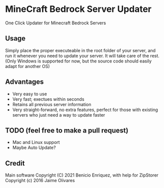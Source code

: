 # MineCraft Bedrock Server Updater
One Click Updater for Minecraft Bedrock Servers

## Usage
Simply place the proper executeable in the root folder of your server, and run it whenever you need to update your server. It will take care of the rest. (Only Windows is supported for now, but the source code should easily adapt for another OS)

## Advantages
* Very easy to use
* Very fast; exectues within seconds
* Retains all previous server information
* Very straight-forward, no extra features, perfect for those with existing servers who just need a way to update faster

## TODO (feel free to make a pull request)
* Mac and Linux support
* Maybe Auto Update?

## Credit
Main software Copyright (C) 2021 Benicio Enriquez, with help for ZipStorer Copyright (c) 2016 Jaime Olivares
